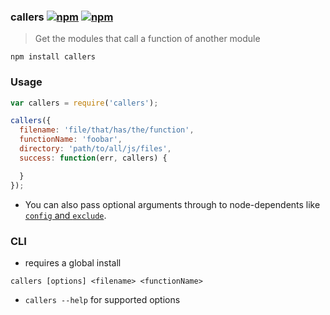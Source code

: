 ### callers [![npm](http://img.shields.io/npm/v/callers.svg)](https://npmjs.org/package/callers) [![npm](http://img.shields.io/npm/dm/callers.svg)](https://npmjs.org/package/callers)

> Get the modules that call a function of another module

`npm install callers`

### Usage

```js
var callers = require('callers');

callers({
  filename: 'file/that/has/the/function',
  functionName: 'foobar',
  directory: 'path/to/all/js/files',
  success: function(err, callers) {

  }
});
```

* You can also pass optional arguments through to node-dependents
like [`config` and `exclude`](https://github.com/mrjoelkemp/node-dependents#optional).

### CLI

* requires a global install

`callers [options] <filename> <functionName>`

* `callers --help` for supported options